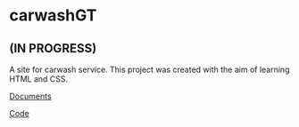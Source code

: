# carwashGT
## (IN PROGRESS)

A site for carwash service.
This project was created with the aim of learning HTML and CSS. 

[Documents](https://github.com/MurphyDM/carwashGT/tree/master/Documents)

[Code](https://github.com/MurphyDM/carwashGT/tree/master/GT)


